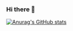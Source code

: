 ### Hi there 👋
[![Anurag's GitHub stats](https://github-readme-stats.vercel.app/api?username=sunshine-fan&how_icons=true)](https://github.com/anuraghazra/github-readme-stats)
<!--
**sunshine-fan/sunshine-fan** is a ✨ _special_ ✨ repository because its `README.md` (this file) appears on your GitHub profile.

Here are some ideas to get you started:

- 🔭 I’m currently working on ...
- 🌱 I’m currently learning ...
- 👯 I’m looking to collaborate on ...
- 🤔 I’m looking for help with ...
- 💬 Ask me about ...
- 📫 How to reach me: ...
- 😄 Pronouns: ...
- ⚡ Fun fact: ...
-->
